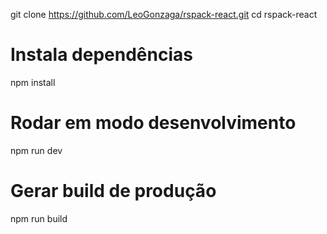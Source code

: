 git clone https://github.com/LeoGonzaga/rspack-react.git
cd rspack-react

# Instala dependências

npm install

# Rodar em modo desenvolvimento

npm run dev

# Gerar build de produção

npm run build
